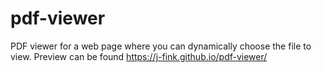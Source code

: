 # pdf-viewer
PDF viewer for a web page where you can dynamically choose the file to view.
Preview can be found https://j-fink.github.io/pdf-viewer/
